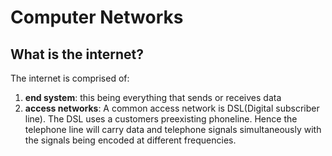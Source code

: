 # Computer Networks 

## What is the internet?
The internet is comprised of: 
1. **end system**: this being everything that sends or receives data 
2. **access networks**: A common access network is DSL(Digital subscriber line). The DSL uses a customers preexisting phoneline. 
Hence the telephone line will carry data and telephone signals simultaneously with the signals being encoded at different frequencies. 
